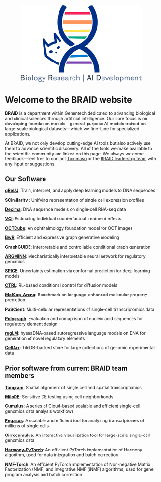 



<p align="center">
  <img src="logo.png" alt="Cute Cat" width="400">
</p>



# Welcome to the BRAID website

**BRAID** is a department within Genentech dedicated to advancing biological and clinical sciences through artificial intelligence. Our core focus is on developing foundation models—general-purpose AI models trained on large-scale biological datasets—which we fine-tune for specialized applications.

At BRAID, we not only develop cutting-edge AI tools but also actively use them to advance scientific discovery. All of the tools we make available to the scientific community are linked on this page. We always welcome feedback—feel free to contact [Tommaso](mailto:biancalt@gene.com) or the [BRAID leadership team](https://www.gene.com/scientists/our-scientists/braid) with any input or suggestions.



## Our Software

[**gReLU**](https://github.com/Genentech/gReLU): Train, interpret, and apply deep learning models to DNA sequences

[**SCimilarity**](https://github.com/Genentech/scimilarity) : Unifying representation of single cell expression profiles

[**Decima**](https://github.com/Genentech/decima): DNA sequence models on single-cell RNA-seq data

[**VCI**](https://github.com/yulun-rayn/variational-causal-inference): Estimating individual counterfactual treatment effects

[**OCTCube**](https://github.com/ZucksLiu/OCTCubeM): An ophthalmology foundation model for OCT images

[**BwR**](https://github.com/Genentech/bandwidth-graph-generation): Efficient and expressive graph generative modeling

[**GraphGUIDE**](https://github.com/Genentech/GraphGUIDE): Interpretable and controllable conditional graph generation

[**ARGMINN**](https://github.com/Genentech/ARGMINN): Mechanistically interpretable neural network for regulatory genomics

[**SPICE**](https://github.com/ndiamant/spice): Uncertainty estimation via conformal prediction for deep learning models

[**CTRL**](https://github.com/zhaoyl18/CTRL): RL-based conditional control for diffusion models

[**MolCap-Arena**](https://github.com/Genentech/molcap-arena): Benchmark on language-enhanced molecular property prediction

[**PaSCient**](https://github.com/genentech/pascient): Multi-cellular representations of single-cell transcriptomics data

[**Polygraph**](https://github.com/Genentech/polygraph): Evaluation and comaprison of nucleic acid sequences for regulatory element design

[**regLM**](https://github.com/Genentech/regLM): hyenaDNA-based autoregressive language models on DNA for generation of novel regulatory elements

[**CellArr**](https://github.com/CellArr/cellarr): TileDB-backed store for large collections of genomic experimental data


## Prior software from current BRAID team members

[**Tangram**](https://github.com/broadinstitute/Tangram): Spatial alignment of single cell and spatial transcriptomics

[**MiloDE**](https://github.com/MarioniLab/miloDE): Sensitive DE testing using cell neighborhoods

[**Cumulus**](https://github.com/lilab-bcb/cumulus): A series of Cloud-based scalable and efficient single-cell genomics data analysis workflows

[**Pegasus**](https://github.com/lilab-bcb/pegasus): A scalable and efficient tool for analyzing transcriptomes of millions of single cells

[**Cirrocumulus**](https://github.com/lilab-bcb/cirrocumulus): An interactive visualization tool for large-scale single-cell genomics data

[**Harmony-PyTorch**](https://github.com/lilab-bcb/harmony-pytorch): An efficient PyTorch implementation of Harmony algorithm, used for data integration and batch correction

[**NMF-Torch**](https://github.com/lilab-bcb/nmf-torch): An efficient PyTorch implementation of Non-negative Matrix Factorization (NMF) and integrative NMF (iNMF) algorithms, used for gene program analysis and batch correction

